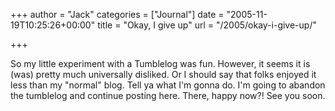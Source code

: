 +++
author = "Jack"
categories = ["Journal"]
date = "2005-11-19T10:25:26+00:00"
title = "Okay, I give up"
url = "/2005/okay-i-give-up/"

+++

So my little experiment with a Tumblelog was fun. However, it seems it is (was) pretty much universally disliked. Or I should say that folks enjoyed it less than my "normal" blog. Tell ya what I'm gonna do. I'm going to abandon the tumblelog and continue posting here. There, happy now?! See you soon.